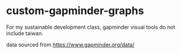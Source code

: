 # custom-gapminder-graphs
For my sustainable development class, gapminder visual tools do not include taiwan. 

data sourced from https://www.gapminder.org/data/
